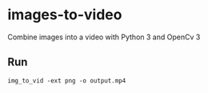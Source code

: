 # images-to-video
Combine images into a video with Python 3 and OpenCv 3

## Run
```
img_to_vid -ext png -o output.mp4
```
